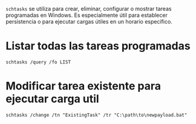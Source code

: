 `schtasks` se utiliza para crear, eliminar, configurar o mostrar tareas programadas en Windows. Es especialmente útil para establecer persistencia o para ejecutar cargas útiles en un horario específico.

# Listar todas las tareas programadas
```
schtasks /query /fo LIST
```

# Modificar tarea existente para ejecutar carga util
```
schtasks /change /tn "ExistingTask" /tr "C:\path\to\newpayload.bat"
```
